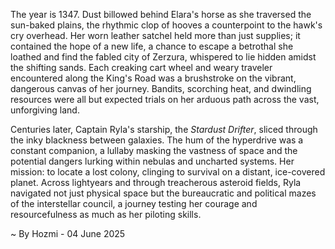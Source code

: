 
The year is 1347.  Dust billowed behind Elara's horse as she traversed the sun-baked plains, the rhythmic clop of hooves a counterpoint to the hawk's cry overhead.  Her worn leather satchel held more than just supplies; it contained the hope of a new life, a chance to escape a betrothal she loathed and find the fabled city of Zerzura, whispered to lie hidden amidst the shifting sands.  Each creaking cart wheel and weary traveler encountered along the King's Road was a brushstroke on the vibrant, dangerous canvas of her journey.  Bandits, scorching heat, and dwindling resources were all but expected trials on her arduous path across the vast, unforgiving land.

Centuries later, Captain Ryla's starship, the *Stardust Drifter*, sliced through the inky blackness between galaxies.  The hum of the hyperdrive was a constant companion, a lullaby masking the vastness of space and the potential dangers lurking within nebulas and uncharted systems. Her mission: to locate a lost colony, clinging to survival on a distant, ice-covered planet.  Across lightyears and through treacherous asteroid fields, Ryla navigated not just physical space but the bureaucratic and political mazes of the interstellar council, a journey testing her courage and resourcefulness as much as her piloting skills.

~ By Hozmi - 04 June 2025
